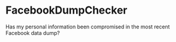 # FacebookDumpChecker
Has my personal information been compromised in the most recent Facebook data dump?
